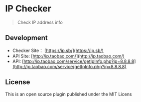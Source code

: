 # IP Checker

> Check IP address info

## Development

* Checker Site： [https://ip.sb/](https://ip.sb/)
* API Site: [http://ip.taobao.com/](http://ip.taobao.com/)
* API: [http://ip.taobao.com/service/getIpInfo.php?ip=8.8.8.8](http://ip.taobao.com/service/getIpInfo.php?ip=8.8.8.8)

## License

This is an open source plugin published under the MIT Licens